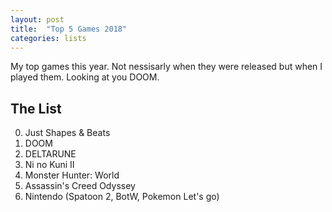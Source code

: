 ```yaml
---
layout: post
title:  "Top 5 Games 2018"
categories: lists
---
```


My top games this year. Not nessisarly when they were released but when I played them. Looking at you DOOM.

## The List

0. Just Shapes & Beats
1. DOOM
1. DELTARUNE
1. Ni no Kuni II
1. Monster Hunter: World
1. Assassin's Creed Odyssey
1. Nintendo (Spatoon 2, BotW, Pokemon Let's go)